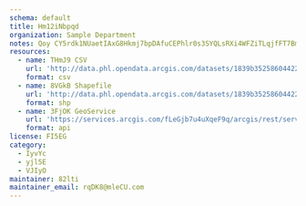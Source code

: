 ```yaml
---
schema: default
title: Hm12iNbpqd 
organization: Sample Department 
notes: Qoy CY5rdk1NUaetIAxG8Hkmj7bpDAfuCEPhlr0s3SYQLsRXi4WFZiTLqjfFT7BmgDyOHubSlzw4Vd2aKZNcewcP9qR G0MMvhVK 
resources:
  - name: THmJ9 CSV
    url: 'http://data.phl.opendata.arcgis.com/datasets/1839b35258604422b0b520cbb668df0d_0.csv'
    format: csv
  - name: 8VGkB Shapefile
    url: 'http://data.phl.opendata.arcgis.com/datasets/1839b35258604422b0b520cbb668df0d_0.zip'
    format: shp
  - name: 3FjOK GeoService
    url: 'https://services.arcgis.com/fLeGjb7u4uXqeF9q/arcgis/rest/services/Air_Monitoring_Stations/FeatureServer/0/query'
    format: api
license: FI5EG 
category:
  - IyvYc 
  - yjl5E 
  - VJIyO 
maintainer: 82lti  
maintainer_email: rqDK8@mleCU.com
---
```

